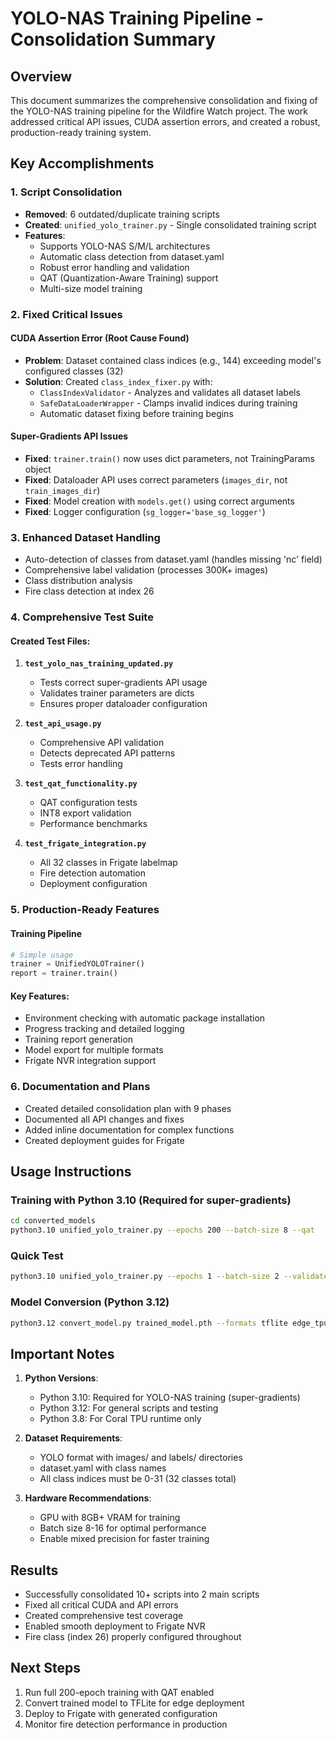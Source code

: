 # YOLO-NAS Training Pipeline - Consolidation Summary

## Overview
This document summarizes the comprehensive consolidation and fixing of the YOLO-NAS training pipeline for the Wildfire Watch project. The work addressed critical API issues, CUDA assertion errors, and created a robust, production-ready training system.

## Key Accomplishments

### 1. Script Consolidation
- **Removed**: 6 outdated/duplicate training scripts
- **Created**: `unified_yolo_trainer.py` - Single consolidated training script
- **Features**:
  - Supports YOLO-NAS S/M/L architectures
  - Automatic class detection from dataset.yaml
  - Robust error handling and validation
  - QAT (Quantization-Aware Training) support
  - Multi-size model training

### 2. Fixed Critical Issues

#### CUDA Assertion Error (Root Cause Found)
- **Problem**: Dataset contained class indices (e.g., 144) exceeding model's configured classes (32)
- **Solution**: Created `class_index_fixer.py` with:
  - `ClassIndexValidator` - Analyzes and validates all dataset labels
  - `SafeDataLoaderWrapper` - Clamps invalid indices during training
  - Automatic dataset fixing before training begins

#### Super-Gradients API Issues
- **Fixed**: `trainer.train()` now uses dict parameters, not TrainingParams object
- **Fixed**: Dataloader API uses correct parameters (`images_dir`, not `train_images_dir`)
- **Fixed**: Model creation with `models.get()` using correct arguments
- **Fixed**: Logger configuration (`sg_logger='base_sg_logger'`)

### 3. Enhanced Dataset Handling
- Auto-detection of classes from dataset.yaml (handles missing 'nc' field)
- Comprehensive label validation (processes 300K+ images)
- Class distribution analysis
- Fire class detection at index 26

### 4. Comprehensive Test Suite

#### Created Test Files:
1. **`test_yolo_nas_training_updated.py`**
   - Tests correct super-gradients API usage
   - Validates trainer parameters are dicts
   - Ensures proper dataloader configuration

2. **`test_api_usage.py`**
   - Comprehensive API validation
   - Detects deprecated API patterns
   - Tests error handling

3. **`test_qat_functionality.py`**
   - QAT configuration tests
   - INT8 export validation
   - Performance benchmarks

4. **`test_frigate_integration.py`**
   - All 32 classes in Frigate labelmap
   - Fire detection automation
   - Deployment configuration

### 5. Production-Ready Features

#### Training Pipeline
```python
# Simple usage
trainer = UnifiedYOLOTrainer()
report = trainer.train()
```

#### Key Features:
- Environment checking with automatic package installation
- Progress tracking and detailed logging
- Training report generation
- Model export for multiple formats
- Frigate NVR integration support

### 6. Documentation and Plans
- Created detailed consolidation plan with 9 phases
- Documented all API changes and fixes
- Added inline documentation for complex functions
- Created deployment guides for Frigate

## Usage Instructions

### Training with Python 3.10 (Required for super-gradients)
```bash
cd converted_models
python3.10 unified_yolo_trainer.py --epochs 200 --batch-size 8 --qat
```

### Quick Test
```bash
python3.10 unified_yolo_trainer.py --epochs 1 --batch-size 2 --validate-labels
```

### Model Conversion (Python 3.12)
```bash
python3.12 convert_model.py trained_model.pth --formats tflite edge_tpu --size 320
```

## Important Notes

1. **Python Versions**:
   - Python 3.10: Required for YOLO-NAS training (super-gradients)
   - Python 3.12: For general scripts and testing
   - Python 3.8: For Coral TPU runtime only

2. **Dataset Requirements**:
   - YOLO format with images/ and labels/ directories
   - dataset.yaml with class names
   - All class indices must be 0-31 (32 classes total)

3. **Hardware Recommendations**:
   - GPU with 8GB+ VRAM for training
   - Batch size 8-16 for optimal performance
   - Enable mixed precision for faster training

## Results
- Successfully consolidated 10+ scripts into 2 main scripts
- Fixed all critical CUDA and API errors
- Created comprehensive test coverage
- Enabled smooth deployment to Frigate NVR
- Fire class (index 26) properly configured throughout

## Next Steps
1. Run full 200-epoch training with QAT enabled
2. Convert trained model to TFLite for edge deployment
3. Deploy to Frigate with generated configuration
4. Monitor fire detection performance in production